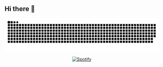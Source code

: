 ## Hi there 👋

<!--
**xavi5r/xavi5r** is a ✨ _special_ ✨ repository because its `README.md` (this file) appears on your GitHub profile.

Here are some ideas to get you started:

- 🔭 I’m currently working on ...
- 🌱 I’m currently learning ...
- 👯 I’m looking to collaborate on ...
- 🤔 I’m looking for help with ...
- 💬 Ask me about ...
- 📫 How to reach me: ...
- 😄 Pronouns: ...
- ⚡ Fun fact: ...
-->
<div align="center">
  
  ![snake gif](https://github.com/xavi5r/xavi5r/blob/output/github-snake-dark.svg)
</div>

<div align="center">

  [![Spotify](https://spotify.cujo.app/)]([https://open.spotify.com/user/USER_NAME](https://open.spotify.com/user/8qtq7yn91e4m6b3dithp3w901?si=1a097c82051c4758))
</div>
